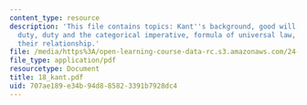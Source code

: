 ```yaml
---
content_type: resource
description: 'This file contains topics: Kant''s background, good will, motive of
  duty, duty and the categorical imperative, formula of universal law, humanity and
  their relationship.'
file: /media/https%3A/open-learning-course-data-rc.s3.amazonaws.com/24-01-classics-in-western-philosophy-spring-2006/707ae189e34b94d885823391b7928dc4_18_kant.pdf
file_type: application/pdf
resourcetype: Document
title: 18_kant.pdf
uid: 707ae189-e34b-94d8-8582-3391b7928dc4
---
```

